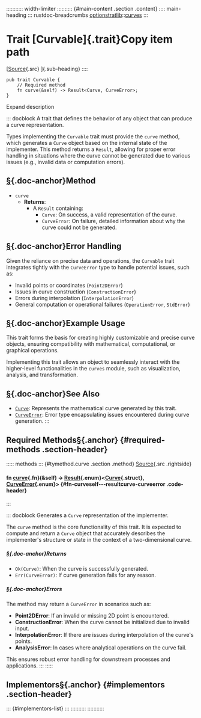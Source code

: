 ::::::::::: width-limiter
:::::::::: {#main-content .section .content}
:::: main-heading
::: rustdoc-breadcrumbs
[optionstratlib](../index.html)::[curves](index.html)
:::

# Trait [Curvable]{.trait}Copy item path

[[Source](../../src/optionstratlib/curves/traits.rs.html#52-74){.src}
]{.sub-heading}
::::

``` {.rust .item-decl}
pub trait Curvable {
    // Required method
    fn curve(&self) -> Result<Curve, CurveError>;
}
```

Expand description

::: docblock
A trait that defines the behavior of any object that can produce a curve
representation.

Types implementing the `Curvable` trait must provide the `curve` method,
which generates a `Curve` object based on the internal state of the
implementer. This method returns a `Result`, allowing for proper error
handling in situations where the curve cannot be generated due to
various issues (e.g., invalid data or computation errors).

## [§](#method){.doc-anchor}Method

- `curve`
  - **Returns**:
    - A `Result` containing:
      - `Curve`: On success, a valid representation of the curve.
      - `CurveError`: On failure, detailed information about why the
        curve could not be generated.

## [§](#error-handling){.doc-anchor}Error Handling

Given the reliance on precise data and operations, the `Curvable` trait
integrates tightly with the `CurveError` type to handle potential
issues, such as:

- Invalid points or coordinates (`Point2DError`)
- Issues in curve construction (`ConstructionError`)
- Errors during interpolation (`InterpolationError`)
- General computation or operational failures (`OperationError`,
  `StdError`)

## [§](#example-usage){.doc-anchor}Example Usage

This trait forms the basis for creating highly customizable and precise
curve objects, ensuring compatibility with mathematical, computational,
or graphical operations.

Implementing this trait allows an object to seamlessly interact with the
higher-level functionalities in the `curves` module, such as
visualization, analysis, and transformation.

## [§](#see-also){.doc-anchor}See Also

- [`Curve`](struct.Curve.html "struct optionstratlib::curves::Curve"):
  Represents the mathematical curve generated by this trait.
- [`CurveError`](../error/curves/enum.CurveError.html "enum optionstratlib::error::curves::CurveError"):
  Error type encapsulating issues encountered during curve generation.
:::

## Required Methods[§](#required-methods){.anchor} {#required-methods .section-header}

::::: methods
::: {#tymethod.curve .section .method}
[Source](../../src/optionstratlib/curves/traits.rs.html#73){.src
.rightside}

#### fn [curve](#tymethod.curve){.fn}(&self) -\> [Result](https://doc.rust-lang.org/1.86.0/core/result/enum.Result.html "enum core::result::Result"){.enum}\<[Curve](struct.Curve.html "struct optionstratlib::curves::Curve"){.struct}, [CurveError](../error/curves/enum.CurveError.html "enum optionstratlib::error::curves::CurveError"){.enum}\> {#fn-curveself---resultcurve-curveerror .code-header}
:::

::: docblock
Generates a `Curve` representation of the implementer.

The `curve` method is the core functionality of this trait. It is
expected to compute and return a `Curve` object that accurately
describes the implementer's structure or state in the context of a
two-dimensional curve.

##### [§](#returns){.doc-anchor}Returns

- `Ok(Curve)`: When the curve is successfully generated.
- `Err(CurveError)`: If curve generation fails for any reason.

##### [§](#errors){.doc-anchor}Errors

The method may return a `CurveError` in scenarios such as:

- **Point2DError**: If an invalid or missing 2D point is encountered.
- **ConstructionError**: When the curve cannot be initialized due to
  invalid input.
- **InterpolationError**: If there are issues during interpolation of
  the curve's points.
- **AnalysisError**: In cases where analytical operations on the curve
  fail.

This ensures robust error handling for downstream processes and
applications.
:::
:::::

## Implementors[§](#implementors){.anchor} {#implementors .section-header}

::: {#implementors-list}
:::
::::::::::
:::::::::::
